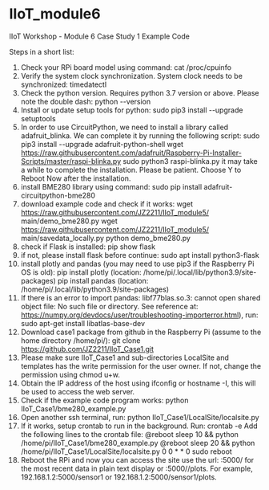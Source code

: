 # IIoT_module6
IIoT Workshop - Module 6 
Case Study 1 Example Code

Steps in a short list:
1.	Check your RPi board model using command:
  cat  /proc/cpuinfo
2.	Verify the system clock synchronization. System clock needs to be synchronized:
  timedatectl
3.	Check the python version. Requires python 3.7 version or above. Please note the double dash:
  python --version  
4.	Install or update setup tools for python:
  sudo pip3 install --upgrade setuptools
5.	In order to use CircuitPython, we need to install a library called adafruit_blinka. We can complete it by running the following script:
  sudo pip3 install --upgrade adafruit-python-shell 
  wget https://raw.githubusercontent.com/adafruit/Raspberry-Pi-Installer-Scripts/master/raspi-blinka.py 
  sudo python3 raspi-blinka.py
it may take a while to complete the installation. Please be patient. Choose Y to Reboot Now after the installation.  
6.	install BME280 library using command: 
  sudo pip install adafruit-circuitpython-bme280 
7.	download example code and check if it works:
  wget https://raw.githubusercontent.com/JZ2211/IIoT_module5/ main/demo_bme280.py 
  wget https://raw.githubusercontent.com/JZ2211/IIoT_module5/ main/savedata_locally.py 
  python demo_bme280.py
8.	check if Flask is installed:  pip show flask
9.	if not, please install flask before continue: sudo apt install python3-flask
10.	install plotly and pandas (you may need to use pip3 if the Raspberry Pi OS is old): 
  pip install plotly (location: /home/pi/.local/lib/python3.9/site-packages)
  pip install pandas (location: /home/pi/.local/lib/python3.9/site-packages)
11.	If there is an error to import pandas: libf77blas.so.3: cannot open shared object file: No such file or directory. See reference at: https://numpy.org/devdocs/user/troubleshooting-importerror.html), run: 
  sudo apt-get install libatlas-base-dev 
12.	Download case1 package from github in the Raspberry Pi (assume to the home directory /home/pi/):
  git clone https://github.com/JZ2211/IIoT_Case1.git
13.	Please make sure IIoT_Case1 and sub-directories LocalSite and templates has the write permission for the user owner. If not, change the permission using chmod u+w.
14.	Obtain the IP address of the host using ifconfig or hostname -I, this will be used to access the web server.
15.	Check if the example code program works: 
 python IIoT_Case1/bme280_example.py
16.	Open another ssh terminal, run: 
  python IIoT_Case1/LocalSite/localsite.py
17.	If it works, setup crontab to run in the background. Run:
  crontab -e 
Add the following lines to the crontab file: 
  @reboot sleep 10 && python /home/pi/IIoT_Case1/bme280_example.py
  @reboot sleep 20 && python /home/pi/IIoT_Case1/LocalSite/localsite.py
  0 0 * * 0 sudo reboot
18.	Reboot the RPi and now you can access the site use the url: <ip-address>:5000/<sensorID> for the most recent data in plain text display or <ip-address>:5000/<sensorID>/plots. For example, 192.168.1.2:5000/sensor1  or 192.168.1.2:5000/sensor1/plots. 
